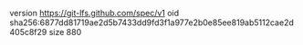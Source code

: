 version https://git-lfs.github.com/spec/v1
oid sha256:6877dd81719ae2d5b7433dd9fd3f1a977e2b0e85ee819ab5112cae2d405c8f29
size 880
